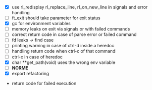 - [x] use rl_redisplay rl_replace_line, rl_on_new_line in signals and error handling
- [ ] ft_exit should take parameter for exit status
- [x] gc for environment variables
- [ ] memory leaks on exit via signals or with failed commands
- [ ] correct return code in case of parse error or failed command
- [ ] fd leaks -> find case 
- [ ] printing warning in case of ctrl-d inside a heredoc
- [ ] handling return code when ctrl-c of that command 
- [ ] ctrl-c in case of heredoc
- [x] char	**get_path(void) uses the wrong env variable
- [ ] **NORME**
- [x] export refactoring
- return code for failed execution